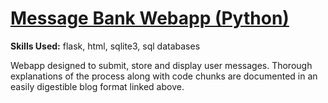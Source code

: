 # [Message Bank Webapp (Python)](https://joylee.quarto.pub/joys-blog/posts/hw3/HW3.html)

**Skills Used:** flask, html, sqlite3, sql databases

Webapp designed to submit, store and display user messages. Thorough explanations of the process along with code chunks are documented in an easily digestible blog format linked above. 
